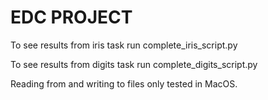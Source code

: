 # EDC PROJECT

To see results from iris task run complete_iris_script.py

To see results from digits task run complete_digits_script.py

Reading from and writing to files only tested in MacOS.

